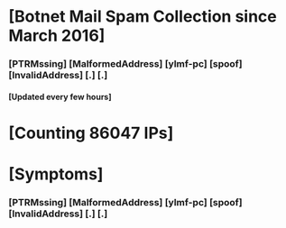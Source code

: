 # [Botnet Mail Spam Collection since March 2016]
### [PTRMssing] [MalformedAddress] [ylmf-pc] [spoof] [InvalidAddress] [.] [.]
#### [Updated every few hours]

# [Counting 86047 IPs]

# [Symptoms] 
###   [PTRMssing] [MalformedAddress] [ylmf-pc] [spoof] [InvalidAddress] [.] [.]
